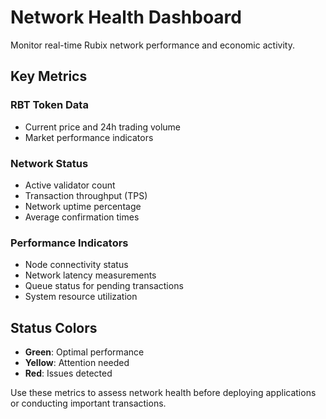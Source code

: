 # Network Health Dashboard

Monitor real-time Rubix network performance and economic activity.

## Key Metrics

### RBT Token Data
- Current price and 24h trading volume
- Market performance indicators

### Network Status
- Active validator count
- Transaction throughput (TPS)
- Network uptime percentage
- Average confirmation times

### Performance Indicators
- Node connectivity status
- Network latency measurements
- Queue status for pending transactions
- System resource utilization

## Status Colors
- **Green**: Optimal performance
- **Yellow**: Attention needed  
- **Red**: Issues detected

Use these metrics to assess network health before deploying applications or conducting important transactions.